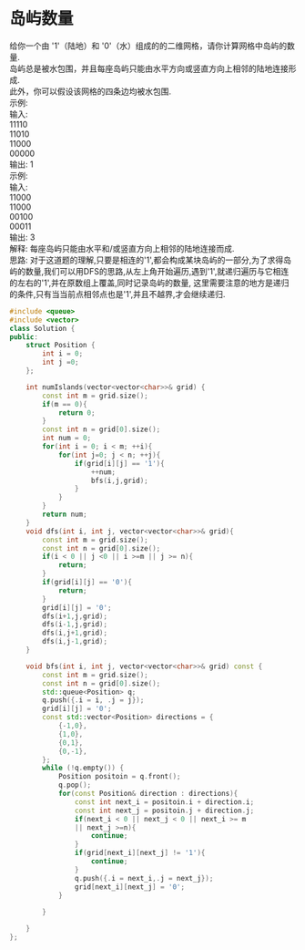 # 岛屿数量
给你一个由 '1'（陆地）和 '0'（水）组成的的二维网格，请你计算网格中岛屿的数量. <br>
岛屿总是被水包围，并且每座岛屿只能由水平方向或竖直方向上相邻的陆地连接形成. <br>
此外，你可以假设该网格的四条边均被水包围. <br>
示例: <br>
输入:    <br>
11110   <br>
11010   <br>
11000   <br>
00000   <br>
输出: 1 <br>
示例: <br>
输入:    <br>
11000    <br>
11000    <br>
00100    <br>
00011    <br>
输出: 3  <br>
解释: 每座岛屿只能由水平和/或竖直方向上相邻的陆地连接而成. <br>
思路: 对于这道题的理解,只要是相连的'1',都会构成某块岛屿的一部分,为了求得岛屿的数量,我们可以用DFS的思路,从左上角开始遍历,遇到'1',就递归遍历与它相连的左右的'1',并在原数组上覆盖,同时记录岛屿的数量,
这里需要注意的地方是递归的条件,只有当当前点相邻点也是'1',并且不越界,才会继续递归.<br>
```cpp
#include <queue>
#include <vector>
class Solution {
public:
    struct Position {
        int i = 0;
        int j =0;
    };

    int numIslands(vector<vector<char>>& grid) {
        const int m = grid.size();
        if(m == 0){
            return 0;
        }
        const int n = grid[0].size();
        int num = 0;
        for(int i = 0; i < m; ++i){
            for(int j=0; j < n; ++j){
                if(grid[i][j] == '1'){
                    ++num;
                    bfs(i,j,grid);
                }
            }
        }
        return num;
    }
    void dfs(int i, int j, vector<vector<char>>& grid){
        const int m = grid.size();
        const int n = grid[0].size();
        if(i < 0 || j <0 || i >=m || j >= n){
            return;
        }
        if(grid[i][j] == '0'){
            return;
        }
        grid[i][j] = '0';
        dfs(i+1,j,grid);
        dfs(i-1,j,grid);
        dfs(i,j+1,grid);
        dfs(i,j-1,grid);
    }

    void bfs(int i, int j, vector<vector<char>>& grid) const {
        const int m = grid.size();
        const int n = grid[0].size();
        std::queue<Position> q;
        q.push({.i = i, .j = j});
        grid[i][j] = '0';
        const std::vector<Position> directions = {
            {-1,0},
            {1,0},
            {0,1},
            {0,-1},
        };
        while (!q.empty()) {
            Position positoin = q.front();
            q.pop();
            for(const Position& direction : directions){
                const int next_i = positoin.i + direction.i;
                const int next_j = positoin.j + direction.j;
                if(next_i < 0 || next_j < 0 || next_i >= m
                || next_j >=n){
                    continue;
                }
                if(grid[next_i][next_j] != '1'){
                    continue;
                }
                q.push({.i = next_i,.j = next_j});
                grid[next_i][next_j] = '0';
            }
            
        }

    }
};

```
